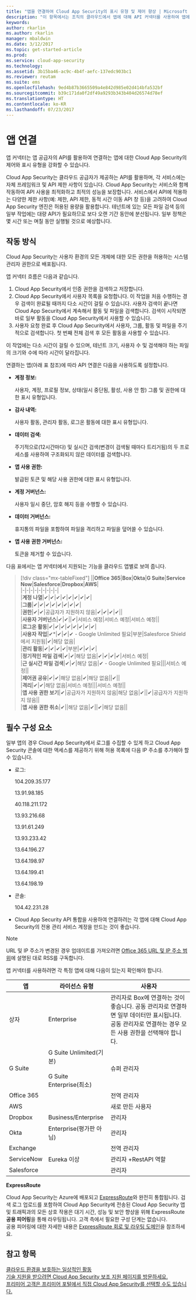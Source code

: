 ```yaml
---
title: "앱을 연결하여 Cloud App Security의 표시 유형 및 제어 향상 | Microsoft 문서"
description: "이 항목에서는 조직의 클라우드에서 앱에 대해 API 커넥터를 사용하여 앱에 연결하는 프로세스에 대해 설명합니다."
keywords: 
author: rkarlin
ms.author: rkarlin
manager: mbaldwin
ms.date: 3/12/2017
ms.topic: get-started-article
ms.prod: 
ms.service: cloud-app-security
ms.technology: 
ms.assetid: 3b15ba46-ac9c-4b4f-aefc-137edc903bc1
ms.reviewer: reutam
ms.suite: ems
ms.openlocfilehash: 9ed4b87b3665509a4e842d985e02d414bfa532bf
ms.sourcegitcommit: b39c171da0f2df49a9293b343b404d26574d78ef
ms.translationtype: HT
ms.contentlocale: ko-KR
ms.lasthandoff: 07/23/2017
---
```

# <a name="connect-apps"></a>앱 연결 
앱 커넥터는 앱 공급자의 API를 활용하여 연결하는 앱에 대한 Cloud App Security의 제어와 표시 유형을 강화할 수 있습니다.  
  
Cloud App Security는 클라우드 공급자가 제공하는 API를 활용하며, 각 서비스에는 자체 프레임워크 및 API 제한 사항이 있습니다. Cloud App Security는 서비스와 함께 작동하여 API 사용을 최적화하고 최적의 성능을 보장합니다. 서비스에서 API에 적용하는 다양한 제한 사항(예: 제한, API 제한, 동적 시간 이동 API 창 등)을 고려하여 Cloud App Security 엔진은 허용된 용량을 활용합니다. 테넌트에 있는 모든 파일 검색 등의 일부 작업에는 대량 API가 필요하므로 보다 오랜 기간 동안에 분산됩니다. 일부 정책은 몇 시간 또는 며칠 동안 실행될 것으로 예상합니다.  
  
## <a name="how-it-works"></a>작동 방식  
Cloud App Security는 사용자 환경의 모든 개체에 대한 모든 권한을 허용하는 시스템 관리자 권한으로 배포됩니다.  
  
앱 커넥터 흐름은 다음과 같습니다.
1. Cloud App Security에서 인증 권한을 검색하고 저장합니다.
2.  Cloud App Security에서 사용자 목록을 요청합니다. 이 작업을 처음 수행하는 경우 검색이 완료될 때까지 다소 시간이 걸릴 수 있습니다. 사용자 검색이 끝나면 Cloud App Security에서 계속해서 활동 및 파일을 검색합니다. 검색이 시작되면 바로 일부 활동을 Cloud App Security에서 사용할 수 있습니다. 
4. 사용자 요청 완료 후 Cloud App Security에서 사용자, 그룹, 활동 및 파일을 주기적으로 검색합니다. 첫 번째 전체 검색 후 모든 활동을 사용할 수 있습니다. 
 
이 작업에는 다소 시간이 걸릴 수 있으며, 테넌트 크기, 사용자 수 및 검색해야 하는 파일의 크기와 수에 따라 시간이 달라집니다. 
 
연결하는 앱(아래 표 참조)에 따라 API 연결은 다음을 사용하도록 설정합니다.  
  
-   **계정 정보:**  
  
     사용자, 계정, 프로필 정보, 상태(일시 중단됨, 활성, 사용 안 함) 그룹 및 권한에 대한 표시 유형입니다.  
  
-   **감사 내역:**  
  
     사용자 활동, 관리자 활동, 로그온 활동에 대한 표시 유형입니다.  
  
-   **데이터 검색:**  
  
     주기적으로(12시간마다) 및 실시간 검색(변경이 검색될 때마다 트리거됨)의 두 프로세스를 사용하여 구조화되지 않은 데이터를 검색합니다.  
  
-   **앱 사용 권한:**  
  
     발급된 토큰 및 해당 사용 권한에 대한 표시 유형입니다.  
  
-   **계정 거버넌스:**  
  
     사용자 일시 중단, 암호 해지 등을 수행할 수 있습니다.  
  
-   **데이터 거버넌스:**  
  
     휴지통의 파일을 포함하여 파일을 격리하고 파일을 덮어쓸 수 있습니다.  
  
-   **앱 사용 권한 거버넌스:**  
  
     토큰을 제거할 수 있습니다.  
  
다음 표에서는 앱 커넥터에서 지원되는 기능을 클라우드 앱별로 보여 줍니다.  

> [!div class="mx-tableFixed"]
||**Office 365**|**Box**|**Okta**|**G Suite**|**Service Now**|**Salesforce**|**Dropbox**|**AWS**|  
|-|-|-|-|-|-|-|-|-|  
|**계정 나열**|✔|✔|✔|✔|✔|✔|✔|✔|  
|**그룹**|✔|✔|✔|✔|✔|✔|✔|✔|  
|**권한**|✔|✔|공급자가 지원하지 않음|✔|✔|✔|✔||  
|**사용자 거버넌스**|✔|✔||✔|서비스 예정|서비스 예정|서비스 예정||  
|**로그온 활동**|✔|✔|✔|✔|✔|✔|✔|✔|  
|**사용자 작업**|✔*|✔|✔|✔ - Google Unlimited 필요|부분|Salesforce Shield에서 지원됨|✔|해당 없음|  
|**관리 활동**|✔|✔|✔|✔|부분|✔|✔|✔|  
|**정기적인 파일 검색**|✔|✔|해당 없음|✔|✔|✔|✔|서비스 예정|  
|**근 실시간 파일 검색**|✔|✔|해당 없음|✔ - Google Unlimited 필요|||서비스 예정||  
|**제어권 공유**|✔|✔|해당 없음|✔|해당 없음||✔||  
|**격리**|✔|✔|해당 없음|서비스 예정|||서비스 예정||  
|**앱 사용 권한 보기**|✔|공급자가 지원하지 않음|해당 없음|✔||✔|공급자가 지원하지 않음||  
|**앱 사용 권한 취소**|✔||해당 없음|✔||✔|해당 없음||  
  
  
## <a name="prerequisites"></a>필수 구성 요소  
일부 앱의 경우 Cloud App Security에서 로그를 수집할 수 있게 하고 Cloud App Security 콘솔에 대한 액세스를 제공하기 위해 허용 목록에 다음 IP 주소를 추가해야 할 수 있습니다.  
  
-   로그:  
  
    104.209.35.177  
  
    13.91.98.185
 
    40.118.211.172

    13.93.216.68

    13.91.61.249

    13.93.233.42

    13.64.196.27

    13.64.198.97

    13.64.199.41

    13.64.198.19
  
  
-   콘솔:  
  
     104.42.231.28  

- Cloud App Security API 통합을 사용하여 연결하려는 각 앱에 대해 Cloud App Security의 전용 관리 서비스 계정을 만드는 것이 좋습니다.  
  
> [!NOTE]  
>  URL 및 IP 주소가 변경된 경우 업데이트를 가져오려면 [Office 365 URL 및 IP 주소 범위](https://support.office.com/article/Office-365-URLs-and-IP-address-ranges-8548a211-3fe7-47cb-abb1-355ea5aa88a2)에 설명된 대로 RSS를 구독합니다.  
  
앱 커넥터를 사용하려면 각 특정 앱에 대해 다음이 있는지 확인해야 합니다.  
  
|앱|라이선스 유형|사용자|  
|---------|------------------|----------|  
|상자|Enterprise|관리자로 Box에 연결하는 것이 좋습니다. 공동 관리자로 연결하면 일부 데이터만 표시됩니다. 공동 관리자로 연결하는 경우 모든 사용 권한을 선택해야 합니다.|  
|G Suite|G Suite Unlimited(기본)<br /><br /> G Suite Enterprise(최소)|슈퍼 관리자|  
|Office 365||전역 관리자|  
|AWS||새로 만든 사용자|  
|Dropbox|Business/Enterprise|관리자|  
|Okta|Enterprise(평가판 아님)|관리자|  
|Exchange||전역 관리자|  
|ServiceNow|Eureka 이상|관리자 +RestAPI 역할|  
|Salesforce||관리자|  
  

**ExpressRoute**  
  
Cloud App Security는 Azure에 배포되고 [ExpressRoute](https://azure.microsoft.com/documentation/articles/expressroute-introduction/)와 완전히 통합됩니다. 검색 로그 업로드를 포함하여 Cloud App Security에 전송된 Cloud App Security 앱 및 트래픽과의 모든 상호 작용은 대기 시간, 성능 및 보안 향상을 위해 ExpressRoute **공용 피어링**을 통해 라우팅됩니다. 고객 측에서 필요한 구성 단계는 없습니다.  
공용 피어링에 대한 자세한 내용은 [ExpressRoute 회로 및 라우팅 도메인](https://azure.microsoft.com/documentation/articles/expressroute-circuit-peerings/)을 참조하세요.  
  
## <a name="see-also"></a>참고 항목  
[클라우드 환경을 보호하는 일상적인 활동](daily-activities-to-protect-your-cloud-environment.md)   
[기술 지원을 받으려면 Cloud App Security 보조 지원 페이지를 방문하세요.](http://support.microsoft.com/oas/default.aspx?prid=16031)   
[프리미어 고객은 프리미어 포털에서 직접 Cloud App Security를 선택할 수도 있습니다.](https://premier.microsoft.com/)  
  

   